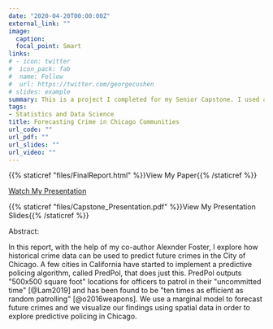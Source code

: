 ```yaml
---
date: "2020-04-20T00:00:00Z"
external_link: ""
image:
  caption:  
  focal_point: Smart
links:
# - icon: twitter
#  icon_pack: fab
#  name: Follow
#  url: https://twitter.com/georgecushen
# slides: example
summary: This is a project I completed for my Senior Capstone. I used a marginal model to forecast crime in Chicago communities.
tags:
- Statistics and Data Science 
title: Forecasting Crime in Chicago Communities
url_code: ""
url_pdf: ""
url_slides: ""
url_video: ""
---
```


{{% staticref "files/FinalReport.html" %}}View My Paper{{% /staticref %}}

[Watch My Presentation](https://youtu.be/0aOCUtnE2iM)

{{% staticref "files/Capstone_Presentation.pdf" %}}View My Presentation Slides{{% /staticref %}}

Abstract: 

In this report, with the help of my co-author Alexnder Foster, I explore how historical crime data can be used to predict future crimes in the City of Chicago. A few cities in California have started to implement a predictive policing algorithm, called PredPol, that does just this. PredPol outputs "500x500 square foot" locations for officers to patrol in their "uncommitted time" [@Lam2019] and has been found to be "ten times as efficient as random patrolling" [@o2016weapons]. We use a marginal model to forecast future crimes and we visualize our findings using spatial data in order to explore predictive policing in Chicago. 
